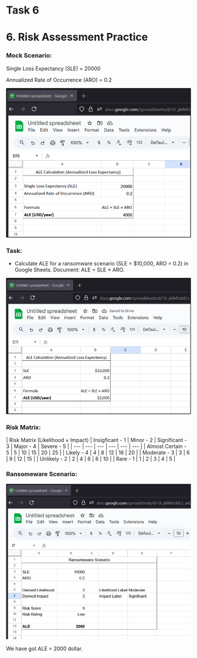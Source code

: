 # Task 6

# 6. Risk Assessment Practice

### Mock Scenario:

Single Loss Expectancy (SLE) = 20000

Annualized Rate of Occurrence (ARO) = 0.2

![image.png](image.png)

### Task:

- Calculate ALE for a ransomware scenario (SLE = $10,000, ARO = 0.2) in Google Sheets. Document: ALE = SLE × ARO.

![image.png](image%201.png)

### Risk Matrix:

| Risk Matrix (Likelihood × Impact) | Insigficant -
1 | Minor -
2 | Significant -
3 | Major -
4 | Severe -
5 |
| --- | --- | --- | --- | --- | --- |
| Almost Certain - 5 | 5 | 10 | 15 | 20 | 25 |
| Likely - 4 | 4 | 8 | 12 | 16 | 20 |
| Moderate - 3 | 3 | 6 | 9 | 12 | 15 |
| Unlikely - 2 | 2 | 4 | 6 | 8 | 10 |
| Rare - 1 | 1 | 2 | 3 | 4 | 5 |

### Ransomeware Scenario:

![image.png](image%202.png)

We have got ALE = 2000 dollar.